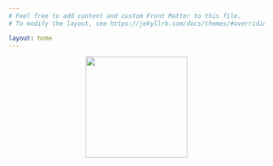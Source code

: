```yaml
---
# Feel free to add content and custom Front Matter to this file.
# To modify the layout, see https://jekyllrb.com/docs/themes/#overriding-theme-defaults

layout: home
---
```

<center>
    <left>
        <img src="https://avatars1.githubusercontent.com/u/6054371?s=460&v=4" height="200" width="200">
    </left>
</center>
